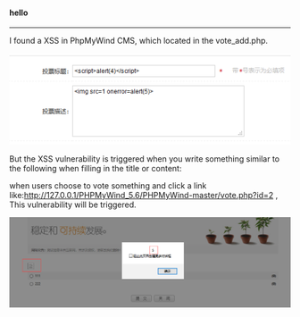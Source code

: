 #### hello
------------------------  
I found a XSS in PhpMyWind CMS, which located in the vote_add.php.  
  
![avatar](/pictures/vote.png)  

But the XSS vulnerability is triggered when you write something similar to the following when filling in the title or content:  
<script>alert(4)</script>   
when users choose to vote something and click a link like:http://127.0.0.1/PHPMyWind_5.6/PHPMyWind-master/vote.php?id=2 , This vulnerability will be triggered.   

![avatar](/pictures/xss.png)  
